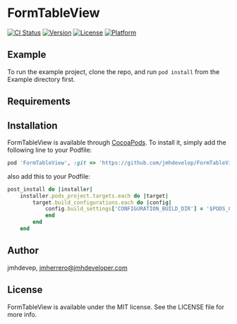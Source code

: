 # FormTableView

[![CI Status](https://img.shields.io/travis/jmhdevep/FormTableView.svg?style=flat)](https://travis-ci.org/jmhdevep/FormTableView)
[![Version](https://img.shields.io/cocoapods/v/FormTableView.svg?style=flat)](https://cocoapods.org/pods/FormTableView)
[![License](https://img.shields.io/cocoapods/l/FormTableView.svg?style=flat)](https://cocoapods.org/pods/FormTableView)
[![Platform](https://img.shields.io/cocoapods/p/FormTableView.svg?style=flat)](https://cocoapods.org/pods/FormTableView)

## Example

To run the example project, clone the repo, and run `pod install` from the Example directory first.

## Requirements

## Installation

FormTableView is available through [CocoaPods](https://cocoapods.org). To install
it, simply add the following line to your Podfile:

```ruby
pod 'FormTableView', :git => 'https://github.com/jmhdevelop/FormTableView.git'

```
also add this to your Podfile:
```ruby
post_install do |installer|
    installer.pods_project.targets.each do |target|
        target.build_configurations.each do |config|
            config.build_settings['CONFIGURATION_BUILD_DIR'] = '$PODS_CONFIGURATION_BUILD_DIR'
            end
        end
    end

```

## Author

jmhdevep, jmherrero@jmhdeveloper.com

## License

FormTableView is available under the MIT license. See the LICENSE file for more info.
